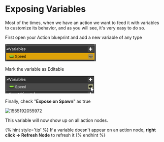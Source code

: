 # Exposing Variables

Most of the times, when we have an action we want to feed it with variables to customize its behavior, and as you will see, it's very easy to do so.

First open your Action blueprint and add a new variable of any type

![New Variable](img/new_variable.png)

Mark the variable as Editable

![Editable](img/editable_variable.png)

Finally, check "**Expose on Spawn**" as true

![1555192055972](E:\Piperift\TestBench\Plugins\ActionsExtension\Docs\usage\blueprints\img\expose_on_spawn.png)

This variable will now show up on all action nodes.

{% hint style='tip' %} If a variable doesn't appear on an action node, **right click -> Refresh Node** to refresh it {% endhint %}